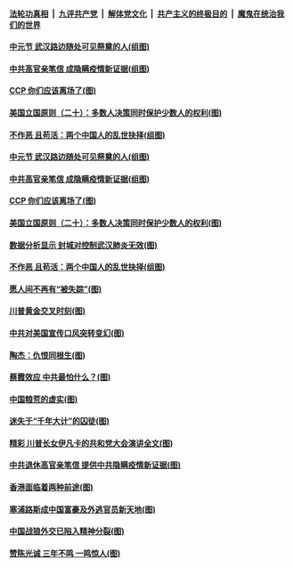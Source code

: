 

####  [法轮功真相](../../../../basic/blob/master/README.md?t=09041702) &nbsp;|&nbsp; [九评共产党](../../../../9ping.md/blob/master/README.md?t=09041702) &nbsp;|&nbsp; [解体党文化](../../../../jtdwh.md/blob/master/README.md?t=09041702)  &nbsp;|&nbsp; [共产主义的终极目的](../../../../gczydzjmd.md/blob/master/README.md?t=09041702) &nbsp;|&nbsp; [魔鬼在统治我们的世界](../../../../mgztzwmdsj.md/blob/master/README.md?t=09041702) 


#### [中元节 武汉路边随处可见祭奠的人(组图)](../pages/p4/945091.md?t=09041702) 

#### [中共高官亲笔信 成隐瞒疫情新证据(组图)](../pages/p4/945088.md?t=09041702) 

#### [CCP 你们应该离场了(图)](../pages/p4/945084.md?t=09041702) 

#### [美国立国原则（二十）：多数人决策同时保护少数人的权利(图)](../pages/p4/944287.md?t=09041702) 

#### [不作恶 且苟活：两个中国人的乱世抉择(组图)](../pages/p4/945090.md?t=09041702) 


#### [中元节 武汉路边随处可见祭奠的人(组图)](../pages/p4/945091.md?t=09041702) 

#### [中共高官亲笔信 成隐瞒疫情新证据(组图)](../pages/p4/945088.md?t=09041702) 

#### [CCP 你们应该离场了(图)](../pages/p4/945084.md?t=09041702) 

#### [美国立国原则（二十）：多数人决策同时保护少数人的权利(图)](../pages/p4/944287.md?t=09041702) 

#### [数据分析显示 封城对控制武汉肺炎无效(图)](../pages/p4/945077.md?t=09041702) 

#### [不作恶 且苟活：两个中国人的乱世抉择(组图)](../pages/p4/945090.md?t=09041702) 

#### [愿人间不再有“被失踪”(图)](../pages/p4/945075.md?t=09041702) 

#### [川普黄金交叉时刻(图)](../pages/p4/945014.md?t=09041702) 

#### [中共对美国宣传口风突转变幻(图)](../pages/p4/945013.md?t=09041702) 

#### [陶杰：仇恨同根生(图)](../pages/p4/945005.md?t=09041702) 

#### [蔡霞效应 中共最怕什么？(图)](../pages/p4/945001.md?t=09041702) 

#### [中国粮荒的虚实(图)](../pages/p4/944999.md?t=09041702) 

#### [迷失于“千年大计”的囚徒(图)](../pages/p4/944911.md?t=09041702) 

#### [精彩 川普长女伊凡卡的共和党大会演讲全文(图)](../pages/p4/944861.md?t=09041702) 

#### [中共退休高官亲笔信 提供中共隐瞒疫情新证据(图)](../pages/p4/944867.md?t=09041702) 

#### [香港面临着两种前途(图)](../pages/p4/944888.md?t=09041702) 

#### [塞浦路斯成中国富豪及外逃官员新天地(图)](../pages/p4/944866.md?t=09041702) 

#### [中国战狼外交已陷入精神分裂(图)](../pages/p4/944873.md?t=09041702) 

#### [赞陈光诚 三年不鸣 一鸣惊人(图)](../pages/p4/944869.md?t=09041702) 

